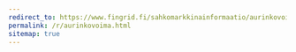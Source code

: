 ```yaml
---
redirect_to: https://www.fingrid.fi/sahkomarkkinainformaatio/aurinkovoima/
permalink: /r/aurinkovoima.html
sitemap: true
---
```

